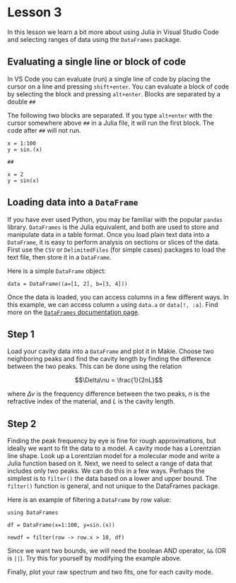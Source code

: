 # Lesson 3

In this lesson we learn a bit more about using 
Julia in Visual Studio Code and selecting ranges of data using the `DataFrames` package.


## Evaluating a single line or block of code

In VS Code you can evaluate (run) a single line of code
by placing the cursor on a line and pressing `shift+enter`.
You can evaluate a block of code by selecting the block
and pressing `alt+enter`.
Blocks are separated by a double `##`

The following two blocks are separated.
If you type `alt+enter` with the cursor somewhere above `##` in a Julia file, it will run the first block.
The code after `##` will not run.

```
x = 1:100
y = sin.(x)

##

x = 2
y = sin(x)
```

## Loading data into a `DataFrame`

If you have ever used Python, you may be familiar with the popular `pandas` library.
`DataFrames` is the Julia equivalent, and both are used
to store and manipulate data in a table format.
Once you load plain text data into a `DataFrame`,
it is easy to perform analysis on sections or slices of the data.
First use the `CSV` or `DelimitedFiles` (for simple cases) packages to load the text file, then store it in a `DataFrame`.

Here is a simple `DataFrame` object:
```
data = DataFrame((a=[1, 2], b=[3, 4]))
```

Once the data is loaded, you can access columns in a few different ways. In this example, we can access column `a` using `data.a` or `data[!, :a]`.
Find more on the [`DataFrames` documentation page](https://dataframes.juliadata.org/stable/man/basics/).


## Step 1

Load your cavity data into a `DataFrame` and plot it in Makie.
Choose two neighboring peaks and find the cavity length
by finding the difference between the two peaks.
This can be done using the relation


$$\Delta\nu = \frac{1}{2nL}$$

where $\Delta\nu$ is the frequency difference between the two peaks, $n$ is the refractive index of the material, and $L$ is the cavity length.

## Step 2

Finding the peak frequency by eye is fine for rough approximations, but ideally we want to fit the data to a model.
A cavity mode has a Lorentzian line shape.
Look up a Lorentzian model for a molecular mode and write a Julia function based on it.
Next, we need to select a range of data that includes only two peaks.
We can do this in a few ways.
Perhaps the simplest is to `filter()` the data based on a lower and upper bound. The `filter()` function is general, and not unique to the DataFrames package.

Here is an example of filtering a `DataFrame` by row value:
```
using DataFrames

df = DataFrame(x=1:100, y=sin.(x))

newdf = filter(row -> row.x > 10, df)
```

Since we want two bounds, we will need the boolean AND operator, `&&` (OR is `||`). Try this for yourself by modifying the example above.

Finally, plot your raw spectrum and two fits, one for each cavity mode.